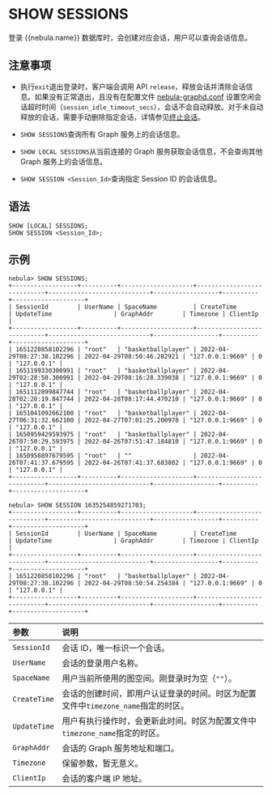 # SHOW SESSIONS

登录 {{nebula.name}} 数据库时，会创建对应会话，用户可以查询会话信息。

## 注意事项

- 执行`exit`退出登录时，客户端会调用 API `release`，释放会话并清除会话信息。如果没有正常退出，且没有在配置文件 [nebula-graphd.conf](../../../5.configurations-and-logs/1.configurations/3.graph-config.md) 设置空闲会话超时时间（`session_idle_timeout_secs`），会话不会自动释放。对于未自动释放的会话，需要手动删除指定会话，详情参见[终止会话](../../17.query-tuning-statements/2.kill-session.md)。

- `SHOW SESSIONS`查询所有 Graph 服务上的会话信息。

- `SHOW LOCAL SESSIONS`从当前连接的 Graph 服务获取会话信息，不会查询其他 Graph 服务上的会话信息。

- `SHOW SESSION <Session_Id>`查询指定 Session ID 的会话信息。

## 语法

```ngql
SHOW [LOCAL] SESSIONS;
SHOW SESSION <Session_Id>;
```

## 示例

```ngql
nebula> SHOW SESSIONS;
+------------------+----------+--------------------+----------------------------+----------------------------+------------------+----------+--------------------+
| SessionId        | UserName | SpaceName          | CreateTime                 | UpdateTime                 | GraphAddr        | Timezone | ClientIp           |
+------------------+----------+--------------------+----------------------------+----------------------------+------------------+----------+--------------------+
| 1651220858102296 | "root"   | "basketballplayer" | 2022-04-29T08:27:38.102296 | 2022-04-29T08:50:46.282921 | "127.0.0.1:9669" | 0        | "127.0.0.1" |
| 1651199330300991 | "root"   | "basketballplayer" | 2022-04-29T02:28:50.300991 | 2022-04-29T08:16:28.339038 | "127.0.0.1:9669" | 0        | "127.0.0.1" |
| 1651112899847744 | "root"   | "basketballplayer" | 2022-04-28T02:28:19.847744 | 2022-04-28T08:17:44.470210 | "127.0.0.1:9669" | 0        | "127.0.0.1" |
| 1651041092662100 | "root"   | "basketballplayer" | 2022-04-27T06:31:32.662100 | 2022-04-27T07:01:25.200978 | "127.0.0.1:9669" | 0        | "127.0.0.1" |
| 1650959429593975 | "root"   | "basketballplayer" | 2022-04-26T07:50:29.593975 | 2022-04-26T07:51:47.184810 | "127.0.0.1:9669" | 0        | "127.0.0.1" |
| 1650958897679595 | "root"   | ""                 | 2022-04-26T07:41:37.679595 | 2022-04-26T07:41:37.683802 | "127.0.0.1:9669" | 0        | "127.0.0.1" |
+------------------+----------+--------------------+----------------------------+----------------------------+------------------+----------+--------------------+

nebula> SHOW SESSION 1635254859271703;
+------------------+----------+--------------------+----------------------------+----------------------------+------------------+----------+--------------------+
| SessionId        | UserName | SpaceName          | CreateTime                 | UpdateTime                 | GraphAddr        | Timezone | ClientIp           |
+------------------+----------+--------------------+----------------------------+----------------------------+------------------+----------+--------------------+
| 1651220858102296 | "root"   | "basketballplayer" | 2022-04-29T08:27:38.102296 | 2022-04-29T08:50:54.254384 | "127.0.0.1:9669" | 0        | "127.0.0.1" |
+------------------+----------+--------------------+----------------------------+----------------------------+------------------+----------+--------------------+
```

|参数|说明|
|:---|:---|
|`SessionId`|会话 ID，唯一标识一个会话。|
|`UserName`|会话的登录用户名称。|
|`SpaceName`|用户当前所使用的图空间。刚登录时为空（`""`）。|
|`CreateTime`|会话的创建时间，即用户认证登录的时间。时区为配置文件中`timezone_name`指定的时区。|
|`UpdateTime`|用户有执行操作时，会更新此时间。时区为配置文件中`timezone_name`指定的时区。|
|`GraphAddr`|会话的 Graph 服务地址和端口。|
|`Timezone`|保留参数，暂无意义。|
|`ClientIp`|会话的客户端 IP 地址。|



